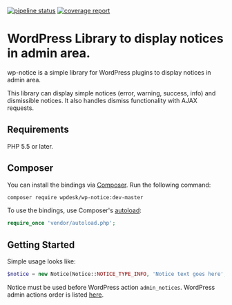 [![pipeline status](https://gitlab.com/wpdesk/wp-notice/badges/master/pipeline.svg)](https://gitlab.com/wpdesk/wp-notice/commits/master) 
[![coverage report](https://gitlab.com/wpdesk/wp-notice/badges/master/coverage.svg)](https://gitlab.com/wpdesk/wp-notice/commits/master)

WordPress Library to display notices in admin area.
===================================================

wp-notice is a simple library for WordPress plugins to display notices in admin area.

This library can display simple notices (error, warning, success, info) and dismissible notices.
It also handles dismiss functionality with AJAX requests.  

## Requirements

PHP 5.5 or later.

## Composer

You can install the bindings via [Composer](http://getcomposer.org/). Run the following command:

```bash
composer require wpdesk/wp-notice:dev-master
```

To use the bindings, use Composer's [autoload](https://getcomposer.org/doc/01-basic-usage.md#autoloading):

```php
require_once 'vendor/autoload.php';
```


## Getting Started

Simple usage looks like:

```php
$notice = new Notice(Notice::NOTICE_TYPE_INFO, 'Notice text goes here', false); 
```

Notice must be used before WordPress action `admin_notices`. WordPress admin actions order is listed [here](https://codex.wordpress.org/Plugin_API/Action_Reference#Actions_Run_During_an_Admin_Page_Request). 
